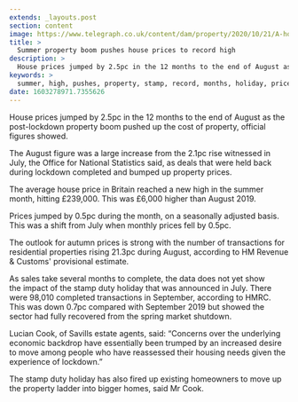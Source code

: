 ```yaml
--- 
extends: _layouts.post 
section: content 
image: https://www.telegraph.co.uk/content/dam/property/2020/10/21/A-house-For-Sale-sign-and-money_trans_NvBQzQNjv4BqrCrIk3T9XWpyUy0xG7-GLVrLSNPSp8FYs1axSY4O_ZM.jpg?impolicy=logo-overlay 
title: > 
  Summer property boom pushes house prices to record high 
description: > 
  House prices jumped by 2.5pc in the 12 months to the end of August as the post-lockdown property boom pushed up the cost of property, official figures showed.The August figure was a large increase from the 2.1pc rise witnessed in July, the Office for National Statistics said, as deals that were held back during lockdown completed and bumped up property prices.The average house price in Britain reached a new high in the summer month, hitting £239,000.Prices jumped by 0.5pc during the month, on a seasonally adjusted basis.As sales take several months to complete, the data does not yet show the impact of the stamp duty holiday that was announced in July. 
keywords: > 
  summer, high, pushes, property, stamp, record, months, holiday, prices, house, boom, transactions, jumped, month, duty 
date: 1603278971.7355626 
--- 
```

<div><p>House prices jumped by 2.5pc in the 12 months to the end of August&#160;as the post-lockdown property boom pushed&#160;up the cost of property, official figures showed.</p>
<p>The August figure was a large increase from the 2.1pc rise witnessed in July, the Office for National Statistics said, as deals that were held back during lockdown completed and bumped up property prices.</p>
<p>The average house price in Britain reached a new high in the summer month, hitting &#163;239,000. This was &#163;6,000 higher than August 2019.</p>
<p>Prices jumped by 0.5pc during the month, on a seasonally adjusted basis. This was&#160;a shift from July when monthly prices fell by 0.5pc.</p>
<p>The outlook for autumn prices is strong with the number of transactions for residential properties rising 21.3pc during August, according to HM Revenue &amp; Customs' provisional&#160;estimate.</p>
<p>As sales take several months to complete, the data does not yet show the&#160;impact of the stamp duty holiday&#160;that was announced in July. There were 98,010 completed transactions in September, according to HMRC. This was down 0.7pc compared with September 2019 but&#160;showed the sector had fully recovered from the spring market shutdown.</p>
<p>Lucian Cook, of Savills estate agents, said: &#8220;Concerns over the underlying economic backdrop have essentially been trumped by an increased desire to move among people who have reassessed their housing needs given the experience of lockdown.&#8221;</p>
<p>The stamp duty holiday has also fired up existing homeowners to move up the property ladder into bigger homes, said Mr Cook.</p>
</div>